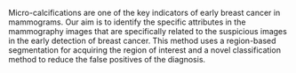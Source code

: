 Micro-calcifications are one of the key indicators of early breast cancer in mammograms. Our aim  is to identify the specific attributes in the mammography images that are specifically related to the suspicious images in the early detection of breast cancer. This method uses a region-based segmentation for acquiring the region of interest and a novel classification method to reduce the false positives of the diagnosis. 
